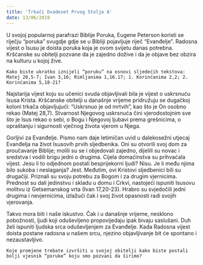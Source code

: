 ```yaml
---
title: 'Trkači Dvadeset Prvog Stolje A'
date: 13/06/2019
---
```


U svojoj popularnoj parafrazi Biblije Poruka, Eugene Peterson koristi se riječju “poruka” svugdje gdje se u Bibliji pojavljuje riječ “Evanđelje”. Radosna vijest o Isusu je doista poruka koja je ovom svijetu danas potrebna. Kršćanske su obitelji pozvane da je zajedno dožive i da je objave bez obzira na kulturu u kojoj žive.

`Kako biste ukratko iznijeli “poruku” na osnovi sljedećih tekstova: Matej 28,5-7; Ivan 3,16; Rimljanima 1,16.17; 1. Korinćanima 2,2; 2. Korinćanima 5,18-21?`

Najstarija vijest koju su učenici svuda objavljivali bila je vijest o uskrsnuću Isusa Krista. Kršćanske obitelji u današnje vrijeme pridružuju se dugačkoj koloni trkača objavljujući: “Uskrsnuo je od mrtvih”, kao što je On osobno rekao (Matej 28,7). Stvarnost Njegovog uskrsnuća čini vjerodostojnim sve što je Isus rekao o sebi, o Bogu i Njegovoj ljubavi prema grešnicima, o opraštanju i sigurnosti vječnog života vjerom u Njega.

Gorljivi za Evanđelje. Pismo nam daje letimičan uvid u dalekosežni utjecaj Evanđelja na život Isusovih prvih sljedbenika. Oni su otvorili svoj dom za proučavanje Biblije; molili su se i objedovali zajedno, dijelili su novac i sredstva i vodili brigu jedni o drugima. Cijela domaćinstva su prihvaćala vijest. Jesu li to odjednom postali besprijekorni ljudi? Nisu. Je li među njima bilo sukoba i neslaganja? Jest. Međutim, ovi Kristovi sljedbenici bili su drugačiji. Priznali su svoju potrebu za Bogom i za drugim vjernicima. Prednost su dali jedinstvu i skladu u domu i Crkvi, nastojeći ispuniti Isusovu molitvu iz Getsemanskog vrta (Ivan 17,20-23). Hrabro su svjedočili jedni drugima i nevjernicima, izlažući čak i svoj život opasnosti radi svojih vjerovanja.

Takvo mora biti i naše iskustvo. Čak i u današnje vrijeme, nesklono pobožnosti, ljudi koji oduševljeno propovijedaju ipak bivaju saslušani. Duh želi ispuniti ljudska srca oduševljenjem za Evanđelje. Kada Radosna vijest doista postane radosna u našem srcu, njezino objavljivanje bit će spontano i nezaustavljivo.

`Koje promjene trebate izvršiti u svojoj obitelji kako biste postali bolji vjesnik “poruke” koju smo pozvani da širimo?`
